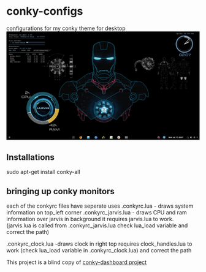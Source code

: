 # conky-configs
configurations for my conky theme for desktop
![file not found](screenshot.png)

## Installations

sudo apt-get install conky-all

## bringing up conky monitors 
each of the conkyrc files have seperate uses
.conkyrc.lua - draws system information on top_left corner
.conkyrc_jarvis.lua - draws CPU and ram information over jarvis in background
    it requires jarvis.lua to work. (jarvis.lua is called from .conkyrc_jarvis.lua check lua_load variable and correct the path)
    
.conkyrc_clock.lua -draws clock in right top
    requires clock_handles.lua to work (check lua_load variable in .conkyrc_clock.lua) and correct the path 
    
 This project is a blind copy of [conky-dashboard project](https://github.com/He4eT/conky-dashboard.git)
